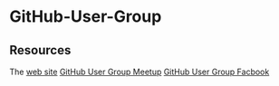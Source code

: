 # GitHub-User-Group


## Resources
The [web site](https://github-user-group.github.io/GitHub-User-Group/)
[GitHub User Group Meetup](https://www.meetup.com/GitHub-User-Group/)
[GitHub User Group Facbook](https://www.facebook.com/groups/GitHubUserGroup/)


